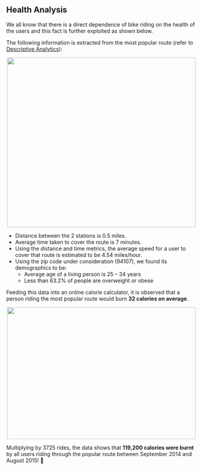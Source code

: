 ## Health Analysis

We all know that there is a direct dependence of bike riding on the health of the users and this fact is further exploited as shown below. 

The following information is extracted from the most popular route (refer to [Descriptive Analytics](2-descriptive-analytics.md#Station-and-Route-Information)):

<p align="center">
<img src="https://i.imgur.com/VcqKnCL.png" width="500" height="450">
</p>

- Distance between the 2 stations is 0.5 miles.
- Average time taken to cover the route is 7 minutes.
- Using the distance and time metrics, the average speed for a user to cover that route is estimated to be 4.54 miles/hour. 
- Using the zip code under consideration (94107), we found its demographics to be: 
    - Average age of a living person is 25 – 34 years
    - Less than 63.2% of people are overweight or obese

Feeding this data into an online calorie calculator, it is observed that a person riding the most popular route would burn **32 calories on average**. 

<p align="center">
<img src="https://i.imgur.com/VtNmOAF.png" width="500" height="350">
</p>

Multiplying by 3725 rides, the data shows that **119,200 calories were burnt** by all users riding through the popular route between September 2014 and August 2015! :muscle:
